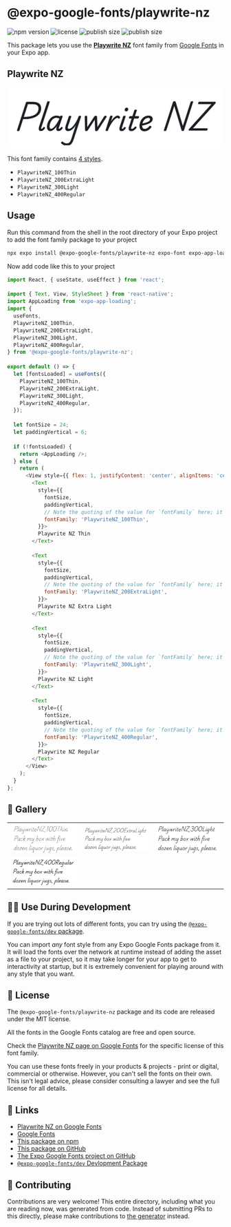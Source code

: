 # @expo-google-fonts/playwrite-nz

![npm version](https://flat.badgen.net/npm/v/@expo-google-fonts/playwrite-nz)
![license](https://flat.badgen.net/github/license/expo/google-fonts)
![publish size](https://flat.badgen.net/packagephobia/install/@expo-google-fonts/playwrite-nz)
![publish size](https://flat.badgen.net/packagephobia/publish/@expo-google-fonts/playwrite-nz)

This package lets you use the [**Playwrite NZ**](https://fonts.google.com/specimen/Playwrite+NZ) font family from [Google Fonts](https://fonts.google.com/) in your Expo app.

## Playwrite NZ

![Playwrite NZ](./font-family.png)

This font family contains [4 styles](#-gallery).

- `PlaywriteNZ_100Thin`
- `PlaywriteNZ_200ExtraLight`
- `PlaywriteNZ_300Light`
- `PlaywriteNZ_400Regular`

## Usage

Run this command from the shell in the root directory of your Expo project to add the font family package to your project
```sh
npx expo install @expo-google-fonts/playwrite-nz expo-font expo-app-loading
```

Now add code like this to your project
```js
import React, { useState, useEffect } from 'react';

import { Text, View, StyleSheet } from 'react-native';
import AppLoading from 'expo-app-loading';
import {
  useFonts,
  PlaywriteNZ_100Thin,
  PlaywriteNZ_200ExtraLight,
  PlaywriteNZ_300Light,
  PlaywriteNZ_400Regular,
} from '@expo-google-fonts/playwrite-nz';

export default () => {
  let [fontsLoaded] = useFonts({
    PlaywriteNZ_100Thin,
    PlaywriteNZ_200ExtraLight,
    PlaywriteNZ_300Light,
    PlaywriteNZ_400Regular,
  });

  let fontSize = 24;
  let paddingVertical = 6;

  if (!fontsLoaded) {
    return <AppLoading />;
  } else {
    return (
      <View style={{ flex: 1, justifyContent: 'center', alignItems: 'center' }}>
        <Text
          style={{
            fontSize,
            paddingVertical,
            // Note the quoting of the value for `fontFamily` here; it expects a string!
            fontFamily: 'PlaywriteNZ_100Thin',
          }}>
          Playwrite NZ Thin
        </Text>

        <Text
          style={{
            fontSize,
            paddingVertical,
            // Note the quoting of the value for `fontFamily` here; it expects a string!
            fontFamily: 'PlaywriteNZ_200ExtraLight',
          }}>
          Playwrite NZ Extra Light
        </Text>

        <Text
          style={{
            fontSize,
            paddingVertical,
            // Note the quoting of the value for `fontFamily` here; it expects a string!
            fontFamily: 'PlaywriteNZ_300Light',
          }}>
          Playwrite NZ Light
        </Text>

        <Text
          style={{
            fontSize,
            paddingVertical,
            // Note the quoting of the value for `fontFamily` here; it expects a string!
            fontFamily: 'PlaywriteNZ_400Regular',
          }}>
          Playwrite NZ Regular
        </Text>
      </View>
    );
  }
};

```

## 🔡 Gallery


||||
|-|-|-|
|![PlaywriteNZ_100Thin](./PlaywriteNZ_100Thin.ttf.png)|![PlaywriteNZ_200ExtraLight](./PlaywriteNZ_200ExtraLight.ttf.png)|![PlaywriteNZ_300Light](./PlaywriteNZ_300Light.ttf.png)||
|![PlaywriteNZ_400Regular](./PlaywriteNZ_400Regular.ttf.png)||||


## 👩‍💻 Use During Development

If you are trying out lots of different fonts, you can try using the [`@expo-google-fonts/dev` package](https://github.com/expo/google-fonts/tree/master/font-packages/dev#readme).

You can import *any* font style from any Expo Google Fonts package from it. It will load the fonts
over the network at runtime instead of adding the asset as a file to your project, so it may take longer
for your app to get to interactivity at startup, but it is extremely convenient
for playing around with any style that you want.

## 📖 License

The `@expo-google-fonts/playwrite-nz` package and its code are released under the MIT license.

All the fonts in the Google Fonts catalog are free and open source.

Check the [Playwrite NZ page on Google Fonts](https://fonts.google.com/specimen/Playwrite+NZ) for the specific license of this font family.

You can use these fonts freely in your products & projects - print or digital, commercial or otherwise. However, you can't sell the fonts on their own. This isn't legal advice, please consider consulting a lawyer and see the full license for all details.

## 🔗 Links

- [Playwrite NZ on Google Fonts](https://fonts.google.com/specimen/Playwrite+NZ)
- [Google Fonts](https://fonts.google.com/)
- [This package on npm](https://www.npmjs.com/package/@expo-google-fonts/playwrite-nz)
- [This package on GitHub](https://github.com/expo/google-fonts/tree/master/font-packages/playwrite-nz)
- [The Expo Google Fonts project on GitHub](https://github.com/expo/google-fonts)
- [`@expo-google-fonts/dev` Devlopment Package](https://github.com/expo/google-fonts/tree/master/font-packages/dev)

## 🤝 Contributing

Contributions are very welcome! This entire directory, including what you are reading now, was generated from code. Instead of submitting PRs to this directly, please make contributions to [the generator](https://github.com/expo/google-fonts/tree/master/packages/generator) instead.
